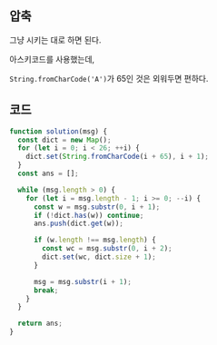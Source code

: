 ## 압축

그냥 시키는 대로 하면 된다.

아스키코드를 사용했는데,

`String.fromCharCode('A')`가 65인 것은 외워두면 편하다.

## 코드

```js
function solution(msg) {
  const dict = new Map();
  for (let i = 0; i < 26; ++i) {
    dict.set(String.fromCharCode(i + 65), i + 1);
  }
  const ans = [];

  while (msg.length > 0) {
    for (let i = msg.length - 1; i >= 0; --i) {
      const w = msg.substr(0, i + 1);
      if (!dict.has(w)) continue;
      ans.push(dict.get(w));

      if (w.length !== msg.length) {
        const wc = msg.substr(0, i + 2);
        dict.set(wc, dict.size + 1);
      }

      msg = msg.substr(i + 1);
      break;
    }
  }

  return ans;
}
```
